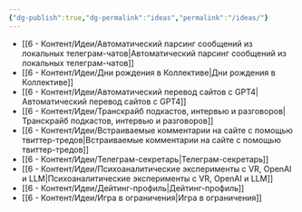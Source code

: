 ```yaml
---
{"dg-publish":true,"dg-permalink":"ideas","permalink":"/ideas/"}
---
```


- [[6 - Контент/Идеи/Автоматический парсинг сообщений из локальных телеграм-чатов\|Автоматический парсинг сообщений из локальных телеграм-чатов]]
- [[6 - Контент/Идеи/Дни рождения в Коллективе\|Дни рождения в Коллективе]]
- [[6 - Контент/Идеи/Автоматический перевод сайтов с GPT4\|Автоматический перевод сайтов с GPT4]]
- [[6 - Контент/Идеи/Транскрайб подкастов, интервью и разговоров\|Транскрайб подкастов, интервью и разговоров]]
- [[6 - Контент/Идеи/Встраиваемые комментарии на сайте с помощью твиттер-тредов\|Встраиваемые комментарии на сайте с помощью твиттер-тредов]]
- [[6 - Контент/Идеи/Телеграм-секретарь\|Телеграм-секретарь]] 
- [[6 - Контент/Идеи/Психоаналитические эксперименты с VR, OpenAI и LLM\|Психоаналитические эксперименты с VR, OpenAI и LLM]]
- [[6 - Контент/Идеи/Дейтинг-профиль\|Дейтинг-профиль]]
- [[6 - Контент/Идеи/Игра в ограничения\|Игра в ограничения]]
